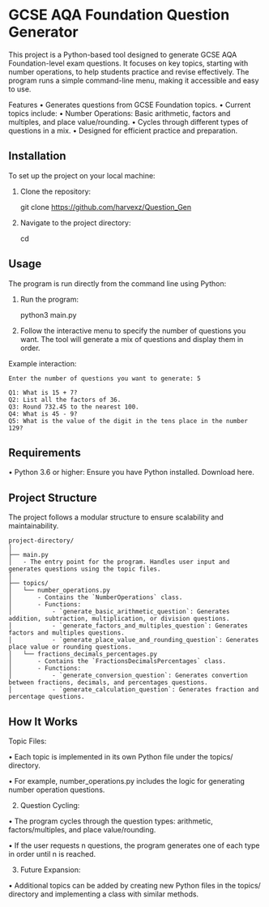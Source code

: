 # GCSE AQA Foundation Question Generator

This project is a Python-based tool designed to generate GCSE AQA Foundation-level exam questions. It focuses on key topics, starting with number operations, to help students practice and revise effectively. The program runs a simple command-line menu, making it accessible and easy to use.

Features
•	Generates questions from GCSE Foundation topics.
•	Current topics include:
•	Number Operations: Basic arithmetic, factors and multiples, and place value/rounding.
•	Cycles through different types of questions in a mix.
•	Designed for efficient practice and preparation.

## Installation

To set up the project on your local machine:
1.	Clone the repository:

    git clone https://github.com/harvexz/Question_Gen


2.	Navigate to the project directory:

    cd <project-directory>

## Usage

The program is run directly from the command line using Python:
1.	Run the program:

    python3 main.py


2.	Follow the interactive menu to specify the number of questions you want. The tool will generate a mix of questions and display them in order.

Example interaction:


    Enter the number of questions you want to generate: 5
    
    Q1: What is 15 + 7?
    Q2: List all the factors of 36.
    Q3: Round 732.45 to the nearest 100.
    Q4: What is 45 - 9?
    Q5: What is the value of the digit in the tens place in the number 129?


## Requirements
•	Python 3.6 or higher: Ensure you have Python installed. Download here.

## Project Structure

The project follows a modular structure to ensure scalability and maintainability.

    project-directory/
    │
    ├── main.py
    │   - The entry point for the program. Handles user input and generates questions using the topic files.
    │
    ├── topics/
    │   └── number_operations.py
    │       - Contains the `NumberOperations` class.
    │       - Functions:
    │           - `generate_basic_arithmetic_question`: Generates addition, subtraction, multiplication, or division questions.
    │           - `generate_factors_and_multiples_question`: Generates factors and multiples questions.
    │           - `generate_place_value_and_rounding_question`: Generates place value or rounding questions.
    │   └── fractions_decimals_percentages.py
    │       - Contains the `FractionsDecimalsPercentages` class.
    │       - Functions:
    │           - `generate_conversion_question`: Generates convertion between fractions, decimals, and percentages questions.
    │           - `generate_calculation_question`: Generates fraction and percentage questions.


## How It Works

Topic Files:

•	Each topic is implemented in its own Python file under the topics/ directory.

•	For example, number_operations.py includes the logic for generating number operation questions.

2.	Question Cycling:

•	The program cycles through the question types: arithmetic, factors/multiples, and place value/rounding.

•	If the user requests n questions, the program generates one of each type in order until n is reached.

3.	Future Expansion:

•	Additional topics can be added by creating new Python files in the topics/ directory and implementing a class with similar methods.